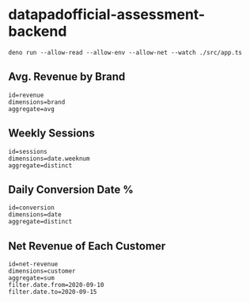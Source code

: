 # datapadofficial-assessment-backend

    deno run --allow-read --allow-env --allow-net --watch ./src/app.ts

## Avg. Revenue by Brand
    id=revenue
    dimensions=brand
    aggregate=avg

## Weekly Sessions
    id=sessions
    dimensions=date.weeknum
    aggregate=distinct

## Daily Conversion Date %
    id=conversion
    dimensions=date
    aggregate=distinct

## Net Revenue of Each Customer
    id=net-revenue
    dimensions=customer
    aggregate=sum
    filter.date.from=2020-09-10
    filter.date.to=2020-09-15